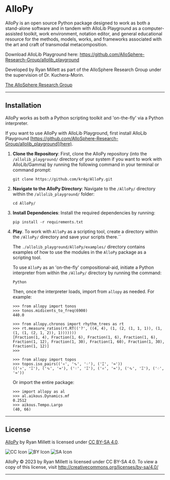 # AlloPy
AlloPy is an open source Python package designed to work as both a stand-alone software and in tandem with AlloLib Playground as a computer-assisted toolkit, work environment, notation editor, and general educational resource for the methods, models, works, and frameworks associated with the art and craft of transmodal metacomposition.

Download AlloLib Playground here:  https://github.com/AlloSphere-Research-Group/allolib_playground


Developed by Ryan Millett as part of the AlloSphere Research Group under the supervision of Dr. Kuchera-Morin.

[The AlloSphere Research Group](https://github.com/AlloSphere-Research-Group)

---

## Installation

AlloPy works as both a Python scripting toolkit and 'on-the-fly' via a Python interpreter.

If you want to use AlloPy with AlloLib Playground, first install AlloLib Playground [https://github.com/AlloSphere-Research-Group/allolib_playground](here).

1. **Clone the Repository**:
   First, clone the AlloPy repository (into the `/allolib_playground/` directory of your system if you want to work with AlloLib/Gamma) by running the following command in your terminal or command prompt:
   
   ```
   git clone https://github.com/kr4g/AlloPy.git
   ```

2. **Navigate to the AlloPy Directory**:
    Navigate to the `/AlloPy/` directory within the `/allolib_playground/` folder:
   
    ```
    cd AlloPy/
    ```

3. **Install Dependencies**:
    Install the required dependencies by running:
    
    ```
    pip install -r requirements.txt
    ```

4. **Play**.
    To work with `AlloPy` as a scripting tool, create a directory within the `/AlloPy/` directory and save your scripts there.``

    The `./allolib_playground/AlloPy/examples/` directory contains examples of how to use the modules in the `AlloPy` package as a scripting tool.

    To use `AlloPy` as an 'on-the-fly' compositional-aid, initiate a Python interpreter from within the `/AlloPy/` directory by running the command:

    ```
    Python
    ```

    Then, once the interpreter loads, import from `allopy` as needed.  For example:

    ```
    >>> from allopy import tonos
    >>> tonos.midicents_to_freq(6900)
    440.0
    ```

    ```
    >>> from allopy.chronos import rhythm_trees as rt
    >>> rt.measure_ratios(rt.RT(('?', ((4, 4), (1, (2, (1, 1, 1)), (1, (1, (1, (2, 1, 2)), 1)))))))
    [Fraction(1, 4), Fraction(1, 6), Fraction(1, 6), Fraction(1, 6), Fraction(1, 12), Fraction(1, 30), Fraction(1, 60), Fraction(1, 30), Fraction(1, 12)]
    >>> 
    ```

    ```
    >>> from allopy import topos
    >>> topos.iso_pairs(('⚛', '∿', '♢'), ('Ξ', '≈'))
    (('⚛', 'Ξ'), ('∿', '≈'), ('♢', 'Ξ'), ('⚛', '≈'), ('∿', 'Ξ'), ('♢', '≈'))
    ```

    Or import the entire package:
    ```
    >>> import allopy as al
    >>> al.aikous.Dynamics.mf
    0.2512
    >>> aikous.Tempo.Largo
    (40, 66)
    ```

---

## License

[AlloPy](https://github.com/kr4g/AlloPy) by Ryan Millett is licensed under [CC BY-SA 4.0](http://creativecommons.org/licenses/by-sa/4.0/?ref=chooser-v1).

![CC Icon](https://mirrors.creativecommons.org/presskit/icons/cc.svg?ref=chooser-v1)
![BY Icon](https://mirrors.creativecommons.org/presskit/icons/by.svg?ref=chooser-v1)
![SA Icon](https://mirrors.creativecommons.org/presskit/icons/sa.svg?ref=chooser-v1)

AlloPy © 2023 by Ryan Millett is licensed under CC BY-SA 4.0. To view a copy of this license, visit http://creativecommons.org/licenses/by-sa/4.0/

---
